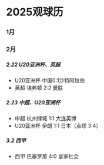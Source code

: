 # 2025观球历

### 1月

### 2月

##### 2.22 U20亚洲杯、英超

- U20亚洲杯 中国0:1沙特阿拉伯
- 英超 埃弗顿 2:2 曼联

##### 2.23 中超、U20亚洲杯

- 中超 杭州绿城 1:1 大连英博
- U20亚洲杯 伊朗 1:1 日本（点球 3:4）

##### 3.2 西甲

- 西甲 巴塞罗那 4:0 皇家社会
